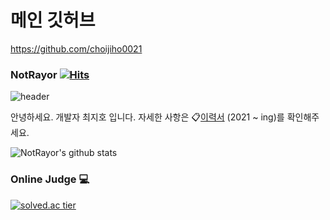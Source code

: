 
# 메인 깃허브
https://github.com/choijiho0021

### NotRayor [![Hits](https://hits.seeyoufarm.com/api/count/incr/badge.svg?url=https%3A%2F%2Fgithub.com%2FNotRayor&count_bg=%2379C83D&title_bg=%23555555&icon=&icon_color=%23E7E7E7&title=hits&edge_flat=false)](https://hits.seeyoufarm.com)
![header](https://capsule-render.vercel.app/api?type=soft&color=gradient&height=300&section=header&text=NotRayor&fontSize=50)

안녕하세요. 개발자 최지호 입니다. 자세한 사항은 📋[이력서](https://www.notion.so/Choi-jiho-4d1413288a9d4cebbbe6b57381887264) (2021 ~ ing)를 확인해주세요.

![NotRayor's github stats](https://github-readme-stats.vercel.app/api?username=NotRayor&show_icons=true)
### Online Judge 💻

[![solved.ac tier](http://mazassumnida.wtf/api/generate_badge?boj=zihoyuno1)](https://solved.ac/zihoyuno1)
<!--
### Project ⚡

* Development Diary Blog([blog](https://kinetic27.github.io))
* [Unknown to Wellknown](https://github.com/justiceHui/Unknown-To-Wellknown): Advanced Algorithm Introduction
* [814Solver](https://github.com/kimjg1119/814Solver): [BOJ 18789 814-2](https://www.acmicpc.net/problem/18789) solver using Genetic Algorithm
-->






<!--
**NotRayor/NotRayor** is a ✨ _special_ ✨ repository because its `README.md` (this file) appears on your GitHub profile.

https://www.notion.so/Choi-jiho-4d1413288a9d4cebbbe6b57381887264

Here are some ideas to get you started:

- 🔭 I’m currently working on ...
- 🌱 I’m currently learning ...
- 👯 I’m looking to collaborate on ...
- 🤔 I’m looking for help with ...
- 💬 Ask me about ...
- 📫 How to reach me: ...
- 😄 Pronouns: ...
- ⚡ Fun fact: ...
-

안녕하세요. 개발자가 되고자 공부중인 백수입니다.

